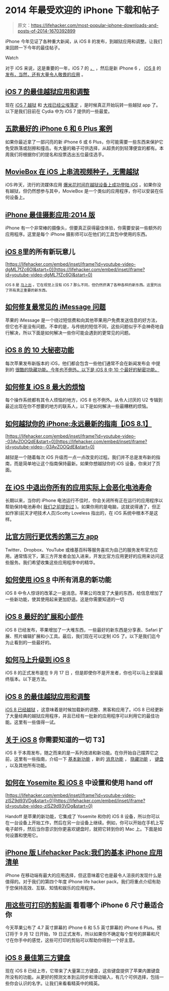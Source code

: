 # 2014 年最受欢迎的 iPhone 下载和帖子

> 原文：<https://lifehacker.com/most-popular-iphone-downloads-and-posts-of-2014-1670392899>

iPhone 今年见证了各种重大新闻，从 iOS 8 的发布，到越狱应用和调整。让我们来回顾一下今年的最佳帖子。

Watch

对于 iOS 来说，这是重要的一年，iOS 7 的 [，](https://lifehacker.com/the-best-jailbreak-apps-and-tweaks-for-ios-7-1497408095) ，然后是新 iPhone 6 ， [iOS 8](http://lifehacker.com/all-the-new-stuff-in-ios-8-1584893352) 的 [发布，当然，还有大量令人敬畏的应用](http://lifehacker.com/five-best-iphone-6-and-6-plus-cases-1645271521) 。

## [iOS 7 的最佳越狱应用和调整](http://lifehacker.com/the-best-jailbreak-apps-and-tweaks-for-ios-7-1497408095)

现在 [iOS 7 越狱](https://lifehacker.com/how-to-jailbreak-your-iphone-the-always-up-to-date-gui-5771943) 和 [大戏已经尘埃落定](http://lifehacker.com/whats-happening-with-the-ios-7-jailbreak-should-i-use-1488760671) ，是时候真正开始玩转一些越狱 app 了。以下是我们目前在 Cydia 中为 iOS 7 提供的一些最爱。

## [五款最好的 iPhone 6 和 6 Plus 案例](http://lifehacker.com/five-best-iphone-6-and-6-plus-cases-1645271521)

如果你最近拿了一部闪亮的新 iPhone 6 或 6 Plus，你可能需要一些东西来保护它免受跌落或刮擦和撞击。有大量的箱子可供选择，从超贵的到轻薄便宜的都有。本周我们将根据你们的提名和投票选出五位最佳选手。

## [MovieBox 在 iOS 上串流视频种子，无需越狱](http://lifehacker.com/moviebox-streams-video-torrents-on-ios-no-jailbreak-re-1641648542)

iOS:昨天，流行的流媒体应用 [爆米花时间在越狱设备上成功登陆 iOS](https://lifehacker.com/popcorn-time-the-movie-torrent-streaming-app-comes-to-1640786156) 。如果你没有越狱，但仍然想参与其中，MovieBox 是一个类似的应用程序，你可以安装在任何设备上。

## [iPhone 最佳摄影应用:2014 版](http://lifehacker.com/the-best-photography-apps-for-iphone-2014-edition-1496689753)

iPhone 有一个非常棒的摄像头，但要真正获得最佳体验，你需要安装一些额外的应用程序。这里是每个 iPhone 摄影师可以在他们的工具包中使用的东西。

## [iOS 8](http://lifehacker.com/all-the-new-stuff-in-ios-8-1584893352)里的所有新玩意儿

 [https://lifehacker.com/embed/inset/iframe?id=youtube-video-dgML7fZc6OI&start=0](https://lifehacker.com/embed/inset/iframe?id=youtube-video-dgML7fZc6OI&start=0) 

<small>iOS 8 是</small> [<small>马上出</small>](http://gizmodo.com/go-download-ios-8-right-now-1635726082) <small>。它在视觉上没有 iOS 7 那么不同，但仍然挤满了各种各样的新东西。这里列出了所有真正重要的新东西。</small>

## [如何修复最常见的 iMessage 问题](http://lifehacker.com/how-to-fix-the-most-common-imessage-problems-1577447675)

苹果的 iMessage 是一个绕过短信费和向其他苹果用户免费发送信息的好方法，但它也不是没有问题。不幸的是，与传统的短信不同，这些问题似乎不会神奇地自行解决，所以下面是如何解决一些你可能会遇到的更常见的问题。

## [iOS 8 的 10 大秘密功能](http://lifehacker.com/top-10-secret-features-of-ios-8-1635558327)

每次苹果发布新版本的 iOS，他们都会包含一些他们通常不会在新闻发布会 中提到的 [很酷的隐藏功能。今年也不例外。以下是 iOS 8 中 10 个最好的秘密功能。](http://lifehacker.com/all-the-new-stuff-in-ios-8-1584893352)

## [如何修复 iOS 8 最大的烦恼](http://lifehacker.com/how-to-fix-ios-8s-biggest-annoyances-1634970941)

每个操作系统都有其令人烦恼的地方，iOS 8 也不例外。从令人讨厌的 U2 专辑到最近出现在你不想要的地方的联系人，以下是如何解决一些最糟糕的烦恼。

## [如何越狱你的 iPhone:永远最新的指南【iOS 8.1】](http://lifehacker.com/how-to-jailbreak-your-iphone-the-always-up-to-date-gui-5771943)

 [https://lifehacker.com/embed/inset/iframe?id=youtube-video--03AvZOOQdE&start=0](https://lifehacker.com/embed/inset/iframe?id=youtube-video--03AvZOOQdE&start=0) 

越狱是一个随着每次 iOS 升级而一点一点改变的过程。我们并不总是发布新的指南，而是简单地让这个指南保持最新。如果你想越狱你的 iOS 设备，你来对了页面。

## [在 iOS 中退出你所有的应用实际上会恶化电池寿命](http://lifehacker.com/quitting-apps-in-ios-actually-worsens-battery-life-1560086834)

长期以来，当你的 iPhone 电池运行不佳时，你会关闭所有正在运行的应用程序以帮助保持电池寿命( [我们之前提到过](http://bit.ly/1ilDoQr) )。如果你用的是电脑，这就说得通了，但正如作家(前天才吧技术人员)Scotty Loveless 指出的，在 iOS 系统中根本不是这样。

## [比官方同行更优秀的第三方 app](http://lifehacker.com/third-party-apps-that-are-better-than-the-official-coun-1582242852)

Twitter、Dropbox、YouTube 或维基百科等服务喜欢为自己的服务发布官方应用。通常情况下，第三方开发者会加入进来，开发比官方应用更好的应用来访问这些服务。我们希望收集这些应用程序中的精华。

## [如何使用 iOS 8](http://lifehacker.com/how-to-use-all-of-messages-new-features-in-ios-8-1635030388) 中所有消息的新功能

iOS 8 中令人惊讶的改革之一是消息。苹果公司改变了大量的东西，给信息增加了一些新功能，使其使用起来更加舒适。这是你需要知道的一切

## [iOS 8 最好的扩展和小部件](http://lifehacker.com/the-best-extensions-and-widgets-for-ios-8-1635803234)

iOS 8 已经发布，苹果增加了一大堆东西，一些最好的新东西是分享表、Safari 扩展、照片编辑扩展和小工具。最后，我们现在可以定制 iOS 了。以下是我们迄今为止看到的一些最好的。

## [如何马上升级到 iOS 8](http://lifehacker.com/how-to-upgrade-to-ios-8-right-now-1632595909)

iOS 8 的正式发布是在 9 月 17 日 ，但是即使你不是开发者，你也可以马上安装最终版本。以下是方法。

## [iOS 8 的最佳越狱应用和调整](http://lifehacker.com/the-best-jailbreak-apps-and-tweaks-for-ios-8-1655227137)

[iOS 8 已经越狱](http://lifehacker.com/how-to-jailbreak-your-iphone-the-always-up-to-date-gui-5771943) ，这意味着是时候加载新的调整、黑客和应用了。iOS 8 已经更新了大量经典的越狱应用程序，并且已经有一批新的应用程序可以利用它的最佳功能。这里有一些值得一试。

## [关于 iOS 8](http://lifehacker.com/everything-you-need-to-know-about-ios-8-1635327873) 你需要知道的一切 T3】

iOS 8 于本周发布，随之而来的是一系列改进和新功能。在你开始自己摆弄它之前，这里有一些指南，介绍一下 [基本新功能](http://lifehacker.com/all-the-new-stuff-in-ios-8-1584893352) ，新的 [消息功能](http://lifehacker.com/how-to-use-all-of-messages-new-features-in-ios-8-1635030388) ， [隐藏功能](http://lifehacker.com/top-10-secret-features-of-ios-8-1635558327) ， [键盘](http://lifehacker.com/preview/the-best-third-party-keyboards-for-ios-8-1636566071) ，以及其他所有功能。

## [如何在 Yosemite 和 iOS 8](http://lifehacker.com/how-to-set-up-and-use-handoff-in-yosemite-and-ios-8-1646745583) 中设置和使用 hand off

 [https://lifehacker.com/embed/inset/iframe?id=youtube-video-zlSZ9d93VDg&start=0](https://lifehacker.com/embed/inset/iframe?id=youtube-video-zlSZ9d93VDg&start=0) 

Handoff 是苹果的新功能，它集成了 Yosemite 和你的 iOS 8 设备，所以你可以在一台设备上开始工作，然后在另一台设备上继续。例如，你可以开始在手机上写电子邮件，然后当你意识到你更喜欢键盘时，就把它转到你的 Mac 上。下面是如何设置和使用它。

## [iPhone 版 Lifehacker Pack:我们的基本 iPhone 应用清单](http://lifehacker.com/lifehacker-pack-for-iphone-our-list-of-the-essential-i-804543677)

iPhone 在移动端有最大的应用选择，但这意味着它也是最令人沮丧的发现什么是值得的。对于我们的第四个年度 iPhone life hacker pack，我们将重点介绍有助于您保持高效、互联、知情和娱乐的应用程序。

## [用这些可打印的剪贴画](http://lifehacker.com/see-which-iphone-6-size-is-best-for-you-with-these-prin-1632649966) 看看哪个 iPhone 6 尺寸最适合你

今天苹果公布了 4.7 英寸屏幕的 iPhone 6 和 5.5 英寸屏幕的 iPhone 6 Plus。预订将于 9 月 12 日开始，19 日正式发布，所以如果你不确定每个型号的屏幕和尺寸在你手中的感觉，这些可打印的剪贴可以帮助你得到一个好主意。

## [iOS 8 最佳第三方键盘](http://lifehacker.com/the-best-third-party-keyboards-for-ios-8-1636566071)

现在 iOS 8 已经上市，它带来了大量第三方键盘，这些键盘提供了苹果内置键盘所没有的功能。从更好的预测文本到云同步和滑动输入，有几个可供选择，包括一些你会认识的名字。让我们来看看精英中的精英。